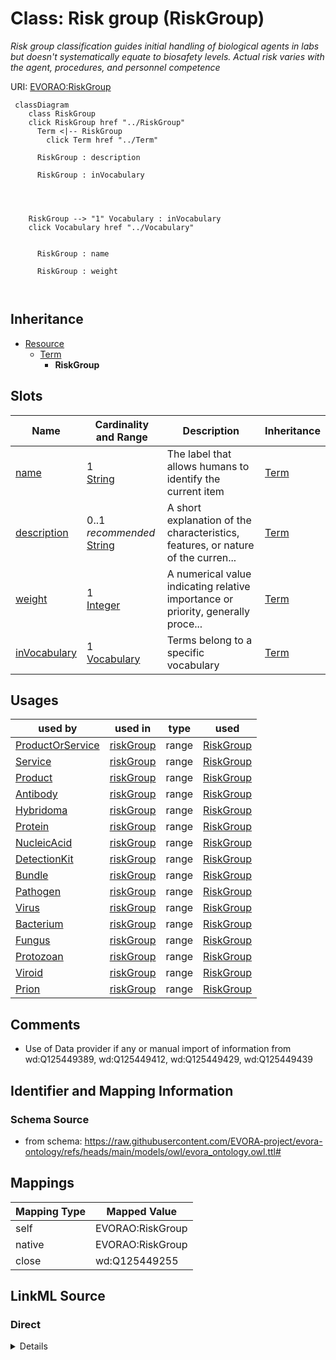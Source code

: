 

# Class: Risk group (RiskGroup)


_Risk group classification guides initial handling of biological agents in labs but doesn't systematically equate to biosafety levels. Actual risk varies with the agent, procedures, and personnel competence_





URI: [EVORAO:RiskGroup](https://raw.githubusercontent.com/EVORA-project/evora-ontology/refs/heads/main/models/owl/evora_ontology.owl.ttl#RiskGroup)






```mermaid
 classDiagram
    class RiskGroup
    click RiskGroup href "../RiskGroup"
      Term <|-- RiskGroup
        click Term href "../Term"
      
      RiskGroup : description
        
      RiskGroup : inVocabulary
        
          
    
    
    RiskGroup --> "1" Vocabulary : inVocabulary
    click Vocabulary href "../Vocabulary"

        
      RiskGroup : name
        
      RiskGroup : weight
        
      
```





## Inheritance
* [Resource](Resource.md)
    * [Term](Term.md)
        * **RiskGroup**



## Slots

| Name | Cardinality and Range | Description | Inheritance |
| ---  | --- | --- | --- |
| [name](name.md) | 1 <br/> [String](String.md) | The label that allows humans to identify the current item | [Term](Term.md) |
| [description](description.md) | 0..1 _recommended_ <br/> [String](String.md) | A short explanation of the characteristics, features, or nature of the curren... | [Term](Term.md) |
| [weight](weight.md) | 1 <br/> [Integer](Integer.md) | A numerical value indicating relative importance or priority, generally proce... | [Term](Term.md) |
| [inVocabulary](inVocabulary.md) | 1 <br/> [Vocabulary](Vocabulary.md) | Terms belong to a specific vocabulary | [Term](Term.md) |





## Usages

| used by | used in | type | used |
| ---  | --- | --- | --- |
| [ProductOrService](ProductOrService.md) | [riskGroup](riskGroup.md) | range | [RiskGroup](RiskGroup.md) |
| [Service](Service.md) | [riskGroup](riskGroup.md) | range | [RiskGroup](RiskGroup.md) |
| [Product](Product.md) | [riskGroup](riskGroup.md) | range | [RiskGroup](RiskGroup.md) |
| [Antibody](Antibody.md) | [riskGroup](riskGroup.md) | range | [RiskGroup](RiskGroup.md) |
| [Hybridoma](Hybridoma.md) | [riskGroup](riskGroup.md) | range | [RiskGroup](RiskGroup.md) |
| [Protein](Protein.md) | [riskGroup](riskGroup.md) | range | [RiskGroup](RiskGroup.md) |
| [NucleicAcid](NucleicAcid.md) | [riskGroup](riskGroup.md) | range | [RiskGroup](RiskGroup.md) |
| [DetectionKit](DetectionKit.md) | [riskGroup](riskGroup.md) | range | [RiskGroup](RiskGroup.md) |
| [Bundle](Bundle.md) | [riskGroup](riskGroup.md) | range | [RiskGroup](RiskGroup.md) |
| [Pathogen](Pathogen.md) | [riskGroup](riskGroup.md) | range | [RiskGroup](RiskGroup.md) |
| [Virus](Virus.md) | [riskGroup](riskGroup.md) | range | [RiskGroup](RiskGroup.md) |
| [Bacterium](Bacterium.md) | [riskGroup](riskGroup.md) | range | [RiskGroup](RiskGroup.md) |
| [Fungus](Fungus.md) | [riskGroup](riskGroup.md) | range | [RiskGroup](RiskGroup.md) |
| [Protozoan](Protozoan.md) | [riskGroup](riskGroup.md) | range | [RiskGroup](RiskGroup.md) |
| [Viroid](Viroid.md) | [riskGroup](riskGroup.md) | range | [RiskGroup](RiskGroup.md) |
| [Prion](Prion.md) | [riskGroup](riskGroup.md) | range | [RiskGroup](RiskGroup.md) |






## Comments

* Use of Data provider if any or manual import of information from wd:Q125449389, wd:Q125449412, wd:Q125449429, wd:Q125449439

## Identifier and Mapping Information







### Schema Source


* from schema: https://raw.githubusercontent.com/EVORA-project/evora-ontology/refs/heads/main/models/owl/evora_ontology.owl.ttl#




## Mappings

| Mapping Type | Mapped Value |
| ---  | ---  |
| self | EVORAO:RiskGroup |
| native | EVORAO:RiskGroup |
| close | wd:Q125449255 |







## LinkML Source

<!-- TODO: investigate https://stackoverflow.com/questions/37606292/how-to-create-tabbed-code-blocks-in-mkdocs-or-sphinx -->

### Direct

<details>
```yaml
name: RiskGroup
description: Risk group classification guides initial handling of biological agents
  in labs but doesn't systematically equate to biosafety levels. Actual risk varies
  with the agent, procedures, and personnel competence
title: Risk group
comments:
- Use of Data provider if any or manual import of information from wd:Q125449389,
  wd:Q125449412, wd:Q125449429, wd:Q125449439
from_schema: https://raw.githubusercontent.com/EVORA-project/evora-ontology/refs/heads/main/models/owl/evora_ontology.owl.ttl#
close_mappings:
- wd:Q125449255
is_a: Term

```
</details>

### Induced

<details>
```yaml
name: RiskGroup
description: Risk group classification guides initial handling of biological agents
  in labs but doesn't systematically equate to biosafety levels. Actual risk varies
  with the agent, procedures, and personnel competence
title: Risk group
comments:
- Use of Data provider if any or manual import of information from wd:Q125449389,
  wd:Q125449412, wd:Q125449429, wd:Q125449439
from_schema: https://raw.githubusercontent.com/EVORA-project/evora-ontology/refs/heads/main/models/owl/evora_ontology.owl.ttl#
close_mappings:
- wd:Q125449255
is_a: Term
attributes:
  name:
    name: name
    description: The label that allows humans to identify the current item
    title: name
    comments:
    - 'The title of the item should be as short and descriptive as possible. E.g.
      for virus products it should basically be based on the following Pattern:

      "Virus name", "virus host type", "collection year", "country of collection"
      ex "suspected epidemiological origin", "genotype", "strain", "variant name or
      specific feature"'
    from_schema: https://raw.githubusercontent.com/EVORA-project/evora-ontology/refs/heads/main/models/owl/evora_ontology.owl.ttl#
    exact_mappings:
    - dct:title
    close_mappings:
    - rdfs:label
    rank: 1000
    alias: name
    owner: RiskGroup
    domain_of:
    - Term
    - DataService
    - Catalogue
    - PersonOrOrganization
    - ProductOrService
    - File
    - ContactPoint
    - License
    - Certification
    range: string
    required: true
    multivalued: false
  description:
    name: description
    description: A short explanation of the characteristics, features, or nature of
      the current item
    title: description
    comments:
    - 'Describe this item in few lines. This description will serve as a summary to
      present the item.

      '
    from_schema: https://raw.githubusercontent.com/EVORA-project/evora-ontology/refs/heads/main/models/owl/evora_ontology.owl.ttl#
    exact_mappings:
    - dct:description
    rank: 1000
    alias: description
    owner: RiskGroup
    domain_of:
    - Term
    - DataService
    - Catalogue
    - PersonOrOrganization
    - ProductOrService
    - File
    - ContactPoint
    - License
    - Certification
    range: string
    required: false
    recommended: true
    multivalued: false
  weight:
    name: weight
    description: A numerical value indicating relative importance or priority, generally
      processed in ascending order. This weight helps prioritize content when organizing
      or processing data. Its value can be negative, with a default set to 0
    title: weight
    from_schema: https://raw.githubusercontent.com/EVORA-project/evora-ontology/refs/heads/main/models/owl/evora_ontology.owl.ttl#
    close_mappings:
    - adms:status
    rank: 1000
    ifabsent: int(0)
    alias: weight
    owner: RiskGroup
    domain_of:
    - Term
    - DataProvider
    range: integer
    required: true
    multivalued: false
  inVocabulary:
    name: inVocabulary
    description: Terms belong to a specific vocabulary
    title: in Vocabulary
    from_schema: https://raw.githubusercontent.com/EVORA-project/evora-ontology/refs/heads/main/models/owl/evora_ontology.owl.ttl#
    close_mappings:
    - wdp:P972
    rank: 1000
    alias: inVocabulary
    owner: RiskGroup
    domain_of:
    - Term
    range: Vocabulary
    required: true
    multivalued: false

```
</details>